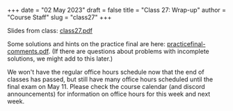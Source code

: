+++
date = "02 May 2023"
draft = false
title = "Class 27: Wrap-up"
author = "Course Staff"
slug = "class27"
+++

Slides from class: [class27.pdf](https://www.dropbox.com/s/mhvwzsyp17rjsst/class27.pdf?dl=0)

Some solutions and hints on the practice final are here:
[practicefinal-comments.pdf](/docs/practicefinal-comments.pdf). (If
there are questions about problems with incomplete solutions, we might
add to this later.)

We won't have the regular office hours schedule now that the end of
classes has passed, but still have many office hours scheduled until
the final exam on May 11. Please check the course calendar (and
discord announcements) for information on office hours for this week
and next week.



